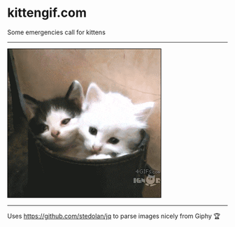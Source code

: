 # kittengif.com

Some emergencies call for kittens

---

![kitteh](./images/emergencykittens.gif)

---

Uses https://github.com/stedolan/jq to parse images nicely from Giphy 🏆
